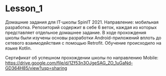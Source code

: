 # Lesson_1
Домашние задания для IT-школы SpinIT 2021. Направление: мобильная разработка.
Репозиторий содержит в себе 6 веток, каждая из которых представляет отдельное домашнее задание.
В ходе прохождения школы были изучены основы разработки Android-приложений вплоть до сетевого взаимодействия с помощью Retrofit.
Обучение происходило на языке Kotlin.

Сертификат об успешном прохождении школы по направлению Mobile: https://drive.google.com/file/d/1Zf53n3OJgeSAG_ZO_1uGaNd-GD364H85/view?usp=sharing
